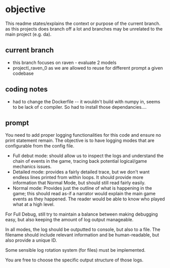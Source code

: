 # objective

This readme states/explains the context or purpose of the current branch. as this projects does branch off a lot and branches may be unrelated to the main project (e.g. da).

## current branch
- this branch focuses on raven - evaluate 2 models
- projectl_raven_0 as we are allowed to reuse for different prompt a given codebase

## coding notes
- had to change the Dockerfile -- it wouldn't build with numpy in, seems to be lack of c compiler. So had to install those dependancies....

## prompt

You need to add proper logging functionalities for this code and ensure no print statement remain.  The objective is to have logging modes that are configurable from the config file.

- Full debut mode: should allow us to inspect the logs and understand the chain of events in the game, tracing back potential logical/game mechanics issues.
- Detailed mode: provides a fairly detailed trace, but we don't want endless lines printed from within loops. It should provide more information that Normal Mode, but should still read fairly easily.
- Normal mode: Provides just the outline of what is happening in the game; this should read as-if a narrator would explain the main game events as they happened. The reader would be able to know who played what at a high level.

For Full Debug, still try to maintain a balance between making debugging easy, but also keeping the amount of log output manageable.

In all modes, the log should be outputted to console, but also to a file. The filename should include relevant information and be human-readable, but also provide a unique ID.

Some sensible log rotation system (for files) must be implemented.

You are free to choose the specific output structure of those logs.